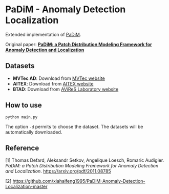 # PaDiM - Anomaly Detection Localization
Extended implementation of [PaDiM](https://github.com/xiahaifeng1995/PaDiM-Anomaly-Detection-Localization-master).

Original paper: [**PaDiM: a Patch Distribution Modeling Framework for Anomaly Detection and Localization**](https://arxiv.org/pdf/2011.08785v1.pdf)

## Datasets
* **MVTec AD**: Download from [MVTec website](https://www.mvtec.com/company/research/datasets/mvtec-ad/)
* **AITEX**: Download from [AITEX website](https://www.aitex.es/afid/)
* **BTAD**: Download from [AViReS Laboratory website](http://avires.dimi.uniud.it/papers/btad/btad.zip)

## How to use
```
python main.py
```
The option ```-d``` permits to choose the dataset.
The datasets will be automatically downloaded.

## Reference
[1] Thomas Defard, Aleksandr Setkov, Angelique Loesch, Romaric Audigier. *PaDiM: a Patch Distribution Modeling Framework for Anomaly Detection and Localization*. https://arxiv.org/pdf/2011.08785

[2] https://github.com/xiahaifeng1995/PaDiM-Anomaly-Detection-Localization-master

